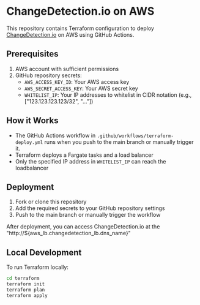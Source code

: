 # ChangeDetection.io on AWS

This repository contains Terraform configuration to deploy [ChangeDetection.io](https://github.com/dgtlmoon/changedetection.io) on AWS using GitHub Actions.

## Prerequisites

1. AWS account with sufficient permissions
2. GitHub repository secrets:
   - `AWS_ACCESS_KEY_ID`: Your AWS access key
   - `AWS_SECRET_ACCESS_KEY`: Your AWS secret key
   - `WHITELIST_IP`: Your IP addresses to whitelist in CIDR notation (e.g., ["123.123.123.123/32", "..."])

## How it Works

- The GitHub Actions workflow in `.github/workflows/terraform-deploy.yml` runs when you push to the main branch or manually trigger it.
- Terraform deploys a Fargate tasks and a load balancer
- Only the specified IP address in `WHITELIST_IP` can reach the loadbalancer

## Deployment

1. Fork or clone this repository
2. Add the required secrets to your GitHub repository settings
3. Push to the main branch or manually trigger the workflow

After deployment, you can access ChangeDetection.io at the "http://${aws_lb.changedetection_lb.dns_name}"

## Local Development

To run Terraform locally:

```bash
cd terraform
terraform init
terraform plan
terraform apply
```